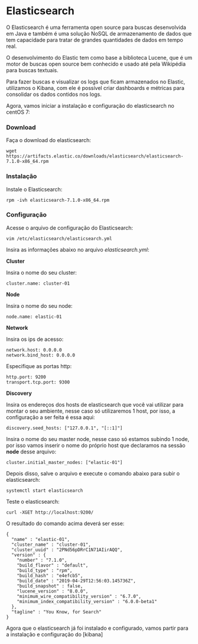 # Elasticsearch

O Elasticsearch é uma ferramenta open source para buscas desenvolvida em Java e também é uma solução NoSQL de armazenamento de dados que tem capacidade para tratar de grandes quantidades de dados em tempo real.

O desenvolvimento do Elastic tem como base a biblioteca Lucene, que é um motor de buscas open source bem conhecido e usado até pela Wikipédia para buscas textuais.

Para fazer buscas e visualizar os logs que ficam armazenados no Elastic, utilizamos o Kibana, com ele é possível criar dashboards e métricas para consolidar os dados contidos nos logs.

Agora, vamos iniciar a instalação e configuração do elasticsearch no centOS 7:

### Download

Faça o download do elasticsearch: 
```
wget https://artifacts.elastic.co/downloads/elasticsearch/elasticsearch-7.1.0-x86_64.rpm
```

### Instalação

Instale o Elasticsearch: 
```
rpm -ivh elasticsearch-7.1.0-x86_64.rpm
```

### Configuração

Acesse o arquivo de configuração do Elasticsearch: 
```
vim /etc/elasticsearch/elasticsearch.yml
```
Insira as informações abaixo no arquivo *elasticsearch.yml*:

**Cluster**

Insira o nome do seu cluster: 
```
cluster.name: cluster-01
```

**Node**

Insira o nome do seu node: 
```
node.name: elastic-01
```

**Network**

Insira os ips de acesso:

    network.host: 0.0.0.0
    network.bind_host: 0.0.0.0

Especifique as portas http:

    http.port: 9200
    transport.tcp.port: 9300

**Discovery**

Insira os endereços dos hosts de elasticsearch que você vai utilizar para montar o seu ambiente, nesse caso só utilizaremos 1 host, por isso, a configuração a ser feita é essa aqui:
```
discovery.seed_hosts: ["127.0.0.1", "[::1]"]
```
Insira o nome do seu master node, nesse caso só estamos subindo 1 node, por isso vamos inserir o nome do próprio host que declaramos na sessão **node** desse arquivo:
```
cluster.initial_master_nodes: ["elastic-01"]
```
Depois disso, salve o arquivo e execute o comando abaixo para subir o elasticsearch:
```
systemctl start elasticsearch
```

Teste o elasticsearch: 
```
curl -XGET http://localhost:9200/
```

O resultado do comando acima deverá ser esse: 
```
{
  "name" : "elastic-01",
  "cluster_name" : "cluster-01",
  "cluster_uuid" : "2PNd56pDRrC1N71AIirAQQ",
  "version" : {
    "number" : "7.1.0",
    "build_flavor" : "default",
    "build_type" : "rpm",
    "build_hash" : "e4efcb5",
    "build_date" : "2019-04-29T12:56:03.145736Z",
    "build_snapshot" : false,
    "lucene_version" : "8.0.0",
    "minimum_wire_compatibility_version" : "6.7.0",
    "minimum_index_compatibility_version" : "6.0.0-beta1"
  },
  "tagline" : "You Know, for Search"
}
```

Agora que o elasticsearch já foi instalado e configurado, vamos partir para a instalação e configuração do [kibana]


